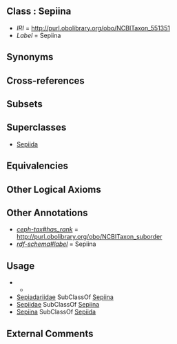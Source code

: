 
## Class : Sepiina

 * *IRI* = http://purl.obolibrary.org/obo/NCBITaxon_551351
 * *Label* = Sepiina

## Synonyms


## Cross-references


## Subsets


## Superclasses

 * [Sepiida](../../NCBITaxon/87/NCBITaxon_551287.md)

## Equivalencies


## Other Logical Axioms


## Other Annotations

 * *[ceph-tax#has_rank](../../ceph-tax#has/nk/ceph-tax#has_rank.md)* = http://purl.obolibrary.org/obo/NCBITaxon_suborder
 * *[rdf-schema#label](../../el/rdf-schema#label.md)* = Sepiina

## Usage

 * -
 * [Sepiadariidae](../../NCBITaxon/78/NCBITaxon_243078.md) SubClassOf [Sepiina](../../NCBITaxon/51/NCBITaxon_551351.md)
 * [Sepiidae](../../NCBITaxon/08/NCBITaxon_6608.md) SubClassOf [Sepiina](../../NCBITaxon/51/NCBITaxon_551351.md)
 * [Sepiina](../../NCBITaxon/51/NCBITaxon_551351.md) SubClassOf [Sepiida](../../NCBITaxon/87/NCBITaxon_551287.md)

## External Comments

